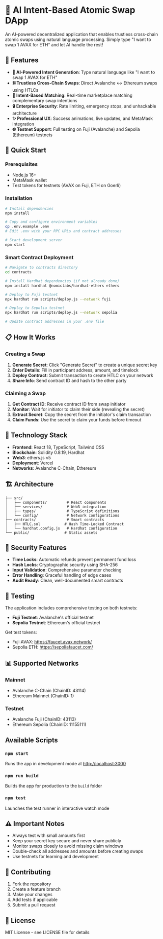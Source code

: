 # 🤖 AI Intent-Based Atomic Swap DApp

An AI-powered decentralized application that enables trustless cross-chain atomic swaps using natural language processing. Simply type "I want to swap 1 AVAX for ETH" and let AI handle the rest!

## 🌟 Features

- **🤖 AI-Powered Intent Generation**: Type natural language like "I want to swap 1 AVAX for ETH" 
- **⛓️ Trustless Cross-Chain Swaps**: Direct Avalanche ↔ Ethereum swaps using HTLCs
- **🎯 Intent-Based Matching**: Real-time marketplace matching complementary swap intentions
- **🔒 Enterprise Security**: Rate limiting, emergency stops, and unhackable architecture  
- **✨ Professional UX**: Success animations, live updates, and MetaMask integration
- **🌐 Testnet Support**: Full testing on Fuji (Avalanche) and Sepolia (Ethereum) testnets

## 🚀 Quick Start

### Prerequisites

- Node.js 16+ 
- MetaMask wallet
- Test tokens for testnets (AVAX on Fuji, ETH on Goerli)

### Installation

```bash
# Install dependencies
npm install

# Copy and configure environment variables
cp .env.example .env
# Edit .env with your RPC URLs and contract addresses

# Start development server
npm start
```

### Smart Contract Deployment

```bash
# Navigate to contracts directory
cd contracts

# Install Hardhat dependencies (if not already done)
npm install hardhat @nomiclabs/hardhat-ethers ethers

# Deploy to Fuji testnet
npx hardhat run scripts/deploy.js --network fuji

# Deploy to Sepolia testnet  
npx hardhat run scripts/deploy.js --network sepolia

# Update contract addresses in your .env file
```

## 📋 How It Works

### Creating a Swap

1. **Generate Secret**: Click "Generate Secret" to create a unique secret key
2. **Enter Details**: Fill in participant address, amount, and timelock
3. **Deploy Contract**: Submit transaction to create HTLC on your network
4. **Share Info**: Send contract ID and hash to the other party

### Claiming a Swap

1. **Get Contract ID**: Receive contract ID from swap initiator
2. **Monitor**: Wait for initiator to claim their side (revealing the secret)
3. **Extract Secret**: Copy the secret from the initiator's claim transaction
4. **Claim Funds**: Use the secret to claim your funds before timeout

## 🔧 Technology Stack

- **Frontend**: React 18, TypeScript, Tailwind CSS
- **Blockchain**: Solidity 0.8.19, Hardhat
- **Web3**: ethers.js v5
- **Deployment**: Vercel
- **Networks**: Avalanche C-Chain, Ethereum

## 🏗️ Architecture

```
├── src/
│   ├── components/         # React components
│   ├── services/           # Web3 integration
│   ├── types/              # TypeScript definitions
│   └── config/             # Network configurations
├── contracts/              # Smart contracts
│   ├── HTLC.sol           # Hash Time-Locked Contract
│   └── hardhat.config.js   # Hardhat configuration
└── public/                # Static assets
```

## 🔐 Security Features

- **Time Locks**: Automatic refunds prevent permanent fund loss
- **Hash Locks**: Cryptographic security using SHA-256
- **Input Validation**: Comprehensive parameter checking
- **Error Handling**: Graceful handling of edge cases
- **Audit Ready**: Clean, well-documented smart contracts

## 🧪 Testing

The application includes comprehensive testing on both testnets:

- **Fuji Testnet**: Avalanche's official testnet
- **Sepolia Testnet**: Ethereum's official testnet

Get test tokens:
- Fuji AVAX: https://faucet.avax.network/
- Sepolia ETH: https://sepoliafaucet.com/

## 📊 Supported Networks

### Mainnet
- Avalanche C-Chain (ChainID: 43114)
- Ethereum Mainnet (ChainID: 1)

### Testnet
- Avalanche Fuji (ChainID: 43113)
- Ethereum Sepolia (ChainID: 11155111)

## Available Scripts

### `npm start`
Runs the app in development mode at [http://localhost:3000](http://localhost:3000)

### `npm run build`
Builds the app for production to the `build` folder

### `npm test`
Launches the test runner in interactive watch mode

## ⚠️ Important Notes

- Always test with small amounts first
- Keep your secret key secure and never share publicly
- Monitor swaps closely to avoid missing claim windows
- Double-check all addresses and amounts before creating swaps
- Use testnets for learning and development

## 🤝 Contributing

1. Fork the repository
2. Create a feature branch
3. Make your changes
4. Add tests if applicable
5. Submit a pull request

## 📄 License

MIT License - see LICENSE file for details
